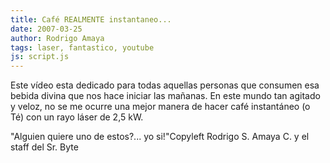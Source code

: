 ```yaml
---
title: Café REALMENTE instantaneo...
date: 2007-03-25
author: Rodrigo Amaya
tags: laser, fantastico, youtube
js: script.js
---
```


Este vídeo esta dedicado para todas aquellas personas que consumen esa
      bebida divina que nos hace iniciar las mañanas. En este mundo tan agitado y veloz, no se me
      ocurre una mejor manera de hacer café instantáneo (o Té) con un rayo láser de 2,5
      kW.

"Alguien quiere uno de
      estos?... yo si!"Copyleft Rodrigo S. Amaya C. y el staff del Sr.
      Byte